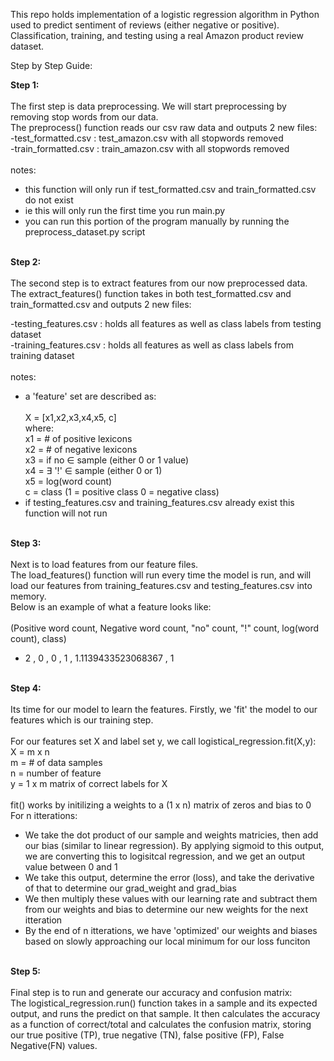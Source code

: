 This repo holds implementation of a logistic regression algorithm in Python used to predict sentiment of reviews (either negative or positive). Classification, training, and testing using a real Amazon product review dataset.

Step by Step Guide:

<b>Step 1:</b><br> <br>The first step is data preprocessing. We will start preprocessing by removing stop words from our data.<br>
The preprocess() function reads our csv raw data and outputs 2 new files:<br>
-test_formatted.csv : test_amazon.csv with all stopwords removed<br>
-train_formatted.csv : train_amazon.csv with all stopwords removed<br><br>
notes:

- this function will only run if test_formatted.csv and train_formatted.csv do not exist
- ie this will only run the first time you run main.py
- you can run this portion of the program manually by running the preprocess_dataset.py script

<br><b>Step 2:</b><br><br> The second step is to extract features from our now preprocessed data.
The extract_features() function takes in both test_formatted.csv and train_formatted.csv and outputs 2 new files:<br>

-testing_features.csv : holds all features as well as class labels from testing dataset<br>
-training_features.csv : holds all features as well as class labels from training dataset
<br><br>
notes:

- a 'feature' set are described as:<br><br> X = [x1,x2,x3,x4,x5, c]
  <br>where:
  <br>x1 = # of positive lexicons
  <br>x2 = # of negative lexicons
  <br>x3 = if no ∈ sample (either 0 or 1 value)
  <br>x4 = ∃ '!' ∈ sample (either 0 or 1)
  <br>x5 = log(word count)
  <br>c = class (1 = positive class 0 = negative class)
- if testing_features.csv and training_features.csv already exist this function will not run <br>

<br><b>Step 3:</b><br><br> Next is to load features from our feature files.<br>
The load_features() function will run every time the model is run, and will load our features from training_features.csv and testing_features.csv into memory. <br>Below is an example of what a feature looks like: <br><br>
(Positive word count, Negative word count, "no" count, "!" count, log(word count), class)

- 2 , 0 , 0 , 1 , 1.1139433523068367 , 1

<br><b>Step 4:</b><br><br>
Its time for our model to learn the features. Firstly, we 'fit' the model to our features which is our training step.<br><br>
For our features set X and label set y, we call logistical_regression.fit(X,y):<br>
X = m x n<br>
m = # of data samples<br>
n = number of feature<br>
y = 1 x m matrix of correct labels for X<br><br>
fit() works by initilizing a weights to a (1 x n) matrix of zeros and bias to 0<br>
For n itterations:<br>

- We take the dot product of our sample and weights matricies, then add our bias (similar to linear regression).
  By applying sigmoid to this output, we are converting this to logisitcal regression, and we get an output value between 0 and 1<br>
- We take this output, determine the error (loss), and take the derivative of that to determine our grad_weight and grad_bias
- We then multiply these values with our learning rate and subtract them from our weights and bias to determine our new weights for the next itteration
- By the end of n itterations, we have 'optimized' our weights and biases based on slowly approaching our local minimum for our loss funciton

<br><b>Step 5:</b><br><br>
Final step is to run and generate our accuracy and confusion matrix:<br>
The logistical_regression.run() function takes in a sample and its expected output, and runs the predict on that sample. It then calculates the accuracy as a function of correct/total and calculates the confusion matrix, storing our true positive (TP), true negative (TN), false positive (FP), False Negative(FN) values.
